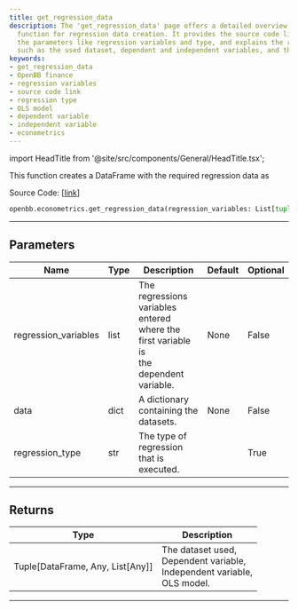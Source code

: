 ```yaml
---
title: get_regression_data
description: The 'get_regression_data' page offers a detailed overview of OpenBB finance's
  function for regression data creation. It provides the source code link, describes
  the parameters like regression variables and type, and explains the returned results,
  such as the used dataset, dependent and independent variables, and the OLS model.
keywords:
- get_regression_data
- OpenBB finance
- regression variables
- source code link
- regression type
- OLS model
- dependent variable
- independent variable
- econometrics
---
```


import HeadTitle from '@site/src/components/General/HeadTitle.tsx';

<HeadTitle title="econometrics.get_regression_data - Reference | OpenBB SDK Docs" />

This function creates a DataFrame with the required regression data as

Source Code: [[link](https://github.com/OpenBB-finance/OpenBBTerminal/tree/main/openbb_terminal/econometrics/regression_model.py#L112)]

```python wordwrap
openbb.econometrics.get_regression_data(regression_variables: List[tuple], data: Dict[str, pd.DataFrame], regression_type: str = "")
```

---

## Parameters

| Name | Type | Description | Default | Optional |
| ---- | ---- | ----------- | ------- | -------- |
| regression_variables | list | The regressions variables entered where the first variable is<br/>the dependent variable. | None | False |
| data | dict | A dictionary containing the datasets. | None | False |
| regression_type | str | The type of regression that is executed. |  | True |


---

## Returns

| Type | Description |
| ---- | ----------- |
| Tuple[DataFrame, Any, List[Any]] | The dataset used,<br/>Dependent variable,<br/>Independent variable,<br/>OLS model. |
---

